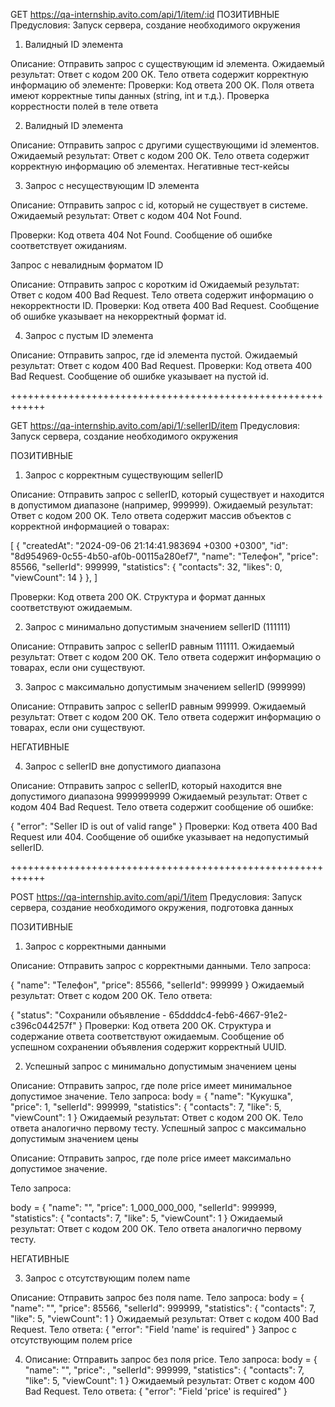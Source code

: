GET https://qa-internship.avito.com/api/1/item/:id 
ПОЗИТИВНЫЕ
Предусловия: Запуск сервера, создание необходимого окружения

1. Валидный ID элемента

Описание: Отправить запрос с существующим id элемента.
Ожидаемый результат: Ответ с кодом 200 OK. Тело ответа содержит корректную информацию об элементе:
Проверки:
Код ответа 200 OK.
Поля ответа имеют корректные типы данных (string, int и т.д.).
Проверка коррестности полей в теле ответа 

2. Валидный ID элемента

Описание: Отправить запрос с другими существующими id элементов.
Ожидаемый результат: Ответ с кодом 200 OK. Тело ответа содержит корректную информацию об элементах.
Негативные тест-кейсы

3. Запрос с несуществующим ID элемента

Описание: Отправить запрос с id, который не существует в системе.
Ожидаемый результат: Ответ с кодом 404 Not Found. 

Проверки:
Код ответа 404 Not Found.
Сообщение об ошибке соответствует ожиданиям.

Запрос с невалидным форматом ID 

Описание: Отправить запрос с коротким id 
Ожидаемый результат: Ответ с кодом 400 Bad Request. Тело ответа содержит информацию о некорректности ID.
Проверки:
Код ответа 400 Bad Request.
Сообщение об ошибке указывает на некорректный формат id.

4. Запрос с пустым ID элемента

Описание: Отправить запрос, где id элемента пустой.
Ожидаемый результат: Ответ с кодом 400 Bad Request.
Проверки:
Код ответа 400 Bad Request.
Сообщение об ошибке указывает на пустой id.

++++++++++++++++++++++++++++++++++++++++++++++++++++++++++++

GET  https://qa-internship.avito.com/api/1/:sellerID/item
Предусловия: Запуск сервера, создание необходимого окружения

ПОЗИТИВНЫЕ

1. Запрос с корректным существующим sellerID

Описание: Отправить запрос с sellerID, который существует и находится в допустимом диапазоне (например, 999999).
Ожидаемый результат: Ответ с кодом 200 OK. Тело ответа содержит массив объектов с корректной информацией о товарах:

[
  {
      "createdAt": "2024-09-06 21:14:41.983694 +0300 +0300",
      "id": "8d954969-0c55-4b50-af0b-00115a280ef7",
      "name": "Телефон",
      "price": 85566,
      "sellerId": 999999,
      "statistics": {
          "contacts": 32,
          "likes": 0,
          "viewCount": 14
      }
  },
]

Проверки:
Код ответа 200 OK.
Структура и формат данных соответствуют ожидаемым.

2. Запрос с минимально допустимым значением sellerID (111111)

Описание: Отправить запрос с sellerID равным 111111.
Ожидаемый результат: Ответ с кодом 200 OK. Тело ответа содержит информацию о товарах, если они существуют.

3. Запрос с максимально допустимым значением sellerID (999999)

Описание: Отправить запрос с sellerID равным 999999.
Ожидаемый результат: Ответ с кодом 200 OK. Тело ответа содержит информацию о товарах, если они существуют.

НЕГАТИВНЫЕ

4. Запрос с sellerID вне допустимого диапазона

Описание: Отправить запрос с sellerID, который находится вне допустимого диапазона  9999999999
Ожидаемый результат: Ответ с кодом 404 Bad Request. Тело ответа содержит сообщение об ошибке:

{
  "error": "Seller ID is out of valid range"
}
Проверки:
Код ответа 400 Bad Request или 404.
Сообщение об ошибке указывает на недопустимый sellerID.

++++++++++++++++++++++++++++++++++++++++++++++++++++++++++++

POST https://qa-internship.avito.com/api/1/item
Предусловия: Запуск сервера, создание необходимого окружения, подготовка данных

ПОЗИТИВНЫЕ

1. Запрос с корректными данными

Описание: Отправить запрос с корректными данными.
Тело запроса:

{
  "name": "Телефон",
  "price": 85566,
  "sellerId": 999999
}
Ожидаемый результат: Ответ с кодом 200 OK. Тело ответа:

{
  "status": "Сохранили объявление - 65ddddc4-feb6-4667-91e2-c396c044257f"
}
Проверки:
Код ответа 200 OK.
Структура и содержание ответа соответствуют ожидаемым.
Сообщение об успешном сохранении объявления содержит корректный UUID.

2. Успешный запрос с минимально допустимым значением цены

Описание: Отправить запрос, где поле price имеет минимальное допустимое значение.
Тело запроса:
 body = {
        "name": "Кукушка",
        "price": 1,
        "sellerId": 999999,
        "statistics": {
            "contacts": 7,
            "like": 5,
            "viewCount": 1
        }
Ожидаемый результат: Ответ с кодом 200 OK. Тело ответа аналогично первому тесту.
Успешный запрос с максимально допустимым значением цены

Описание: Отправить запрос, где поле price имеет максимально допустимое значение.

Тело запроса:

 body = {
        "name": "",
        "price": 1_000_000_000,
        "sellerId": 999999,
        "statistics": {
            "contacts": 7,
            "like": 5,
            "viewCount": 1
        }
Ожидаемый результат: Ответ с кодом 200 OK. Тело ответа аналогично первому тесту.

НЕГАТИВНЫЕ

3. Запрос с отсутствующим полем name

Описание: Отправить запрос без поля name.
Тело запроса:
 body = {
        "name": "",
        "price": 85566,
        "sellerId": 999999,
        "statistics": {
            "contacts": 7,
            "like": 5,
            "viewCount": 1
        }
Ожидаемый результат: Ответ с кодом 400 Bad Request. Тело ответа:
{
  "error": "Field 'name' is required"
}
Запрос с отсутствующим полем price

4. Описание: Отправить запрос без поля price.
Тело запроса:
 body = {
        "name": "",
        "price": ,
        "sellerId": 999999,
        "statistics": {
            "contacts": 7,
            "like": 5,
            "viewCount": 1
        }
Ожидаемый результат: Ответ с кодом 400 Bad Request. Тело ответа:
{
  "error": "Field 'price' is required"
}
